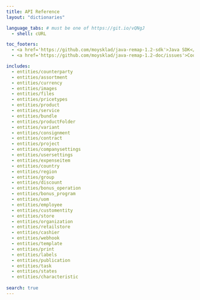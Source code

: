 ```yaml
---
title: API Reference
layout: "dictionaries"

language_tabs: # must be one of https://git.io/vQNgJ
  - shell: cURL

toc_footers:
  - <a href='https://github.com/moysklad/java-remap-1.2-sdk'>Java SDK</a>
  - <a href='https://github.com/moysklad/java-remap-1.2-doc/issues'>Сообщите об ошибке</a>

includes:
  - entities/counterparty
  - entities/assortment
  - entities/currency
  - entities/images
  - entities/files
  - entities/pricetypes
  - entities/product
  - entities/service
  - entities/bundle
  - entities/productFolder
  - entities/variant
  - entities/consignment
  - entities/contract
  - entities/project
  - entities/companysettings
  - entities/usersettings
  - entities/expenseitem
  - entities/country
  - entities/region
  - entities/group
  - entities/discount
  - entities/bonus_operation
  - entities/bonus_program
  - entities/uom  
  - entities/employee
  - entities/customentity
  - entities/store
  - entities/organization
  - entities/retailstore
  - entities/cashier
  - entities/webhook
  - entities/template
  - entities/print
  - entities/labels
  - entities/publication
  - entities/task
  - entities/states  
  - entities/characteristic
  
search: true
---  
```

